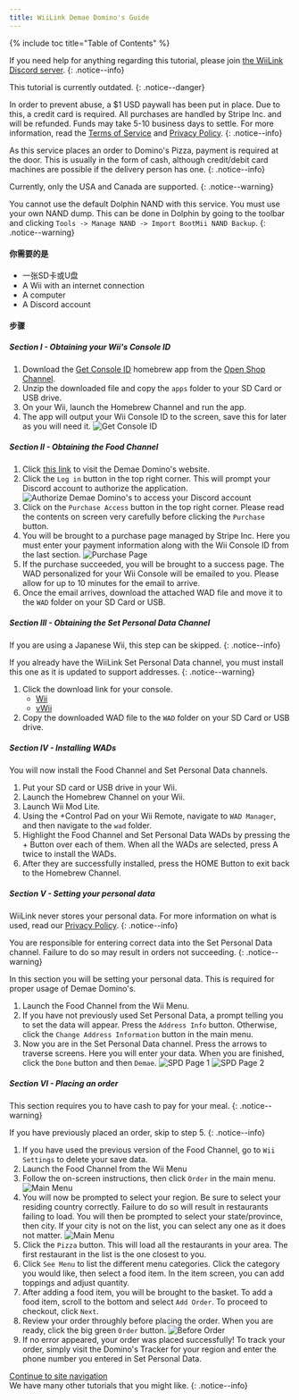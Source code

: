 ```yaml
---
title: WiiLink Demae Domino's Guide
---
```


{% include toc title="Table of Contents" %}

If you need help for anything regarding this tutorial, please join [the WiiLink Discord server](https://discord.gg/wiilink).
{: .notice--info}

This tutorial is currently outdated.
{: .notice--danger}

In order to prevent abuse, a $1 USD paywall has been put in place. Due to this, a credit card is required. All purchases are handled by Stripe Inc. and will be refunded. Funds may take 5-10 business days to settle. For more information, read the [Terms of Service](https://demae.wiilink24.com/tos) and [Privacy Policy](https://demae.wiilink24.com/privacypolicy).
{: .notice--info}

As this service places an order to Domino's Pizza, payment is required at the door. This is usually in the form of cash, although credit/debit card machines are possible if the delivery person has one.
{: .notice--info}

Currently, only the USA and Canada are supported.
{: .notice--warning}

You cannot use the default Dolphin NAND with this service. You must use your own NAND dump. This can be done in Dolphin by going to the toolbar and clicking `Tools -> Manage NAND -> Import BootMii NAND Backup`.
{: .notice--warning}

#### 你需要的是

* 一张SD卡或U盘
* A Wii with an internet connection
* A computer
* A Discord account

#### 步骤

##### Section I - Obtaining your Wii's Console ID

1. Download the [Get Console ID](https://oscwii.org/library/app/GetConsoleID) homebrew app from the [Open Shop Channel](https://oscwii.org).
2. Unzip the downloaded file and copy the `apps` folder to your SD Card or USB drive.
3. On your Wii, launch the Homebrew Channel and run the app.
4. The app will output your Wii Console ID to the screen, save this for later as you will need it. ![Get Console ID](/images/Demae-Dominos/get-console-id.png)

##### Section II - Obtaining the Food Channel

1. Click [this link](https://demae.wiilink24.com) to visit the Demae Domino's website.
2. Click the `Log in` button in the top right corner. This will prompt your Discord account to authorize the application. ![Authorize Demae Domino's to access your Discord account](/images/Demae-Dominos/discord-oauth.png)
3. Click on the `Purchase Access` button in the top right corner. Please read the contents on screen very carefully before clicking the `Purchase` button.
4. You will be brought to a purchase page managed by Stripe Inc. Here you must enter your payment information along with the Wii Console ID from the last section. ![Purchase Page](/images/Demae-Dominos/purchase-page.png)
5. If the purchase succeeded, you will be brought to a success page. The WAD personalized for your Wii Console will be emailed to you. Please allow for up to 10 minutes for the email to arrive.
6. Once the email arrives, download the attached WAD file and move it to the `WAD` folder on your SD Card or USB.

##### Section III - Obtaining the Set Personal Data Channel

If you are using a Japanese Wii, this step can be skipped.
{: .notice--info}

If you already have the WiiLink Set Personal Data channel, you must install this one as it is updated to support addresses.
{: .notice--warning}

1. Click the download link for your console.
   * [Wii](https://spd.wiilink24.com/spd/SPD_Wii.wad)
   * [vWii](https://spd.wiilink24.com/spd/SPD_vWii.wad)
2. Copy the downloaded WAD file to the `WAD` folder on your SD Card or USB drive.

##### Section IV - Installing WADs

You will now install the Food Channel and Set Personal Data channels.

1. Put your SD card or USB drive in your Wii.
2. Launch the Homebrew Channel on your Wii.
3. Launch Wii Mod Lite.
4. Using the +Control Pad on your Wii Remote, navigate to `WAD Manager`, and then navigate to the `wad` folder.
5. Highlight the Food Channel and Set Personal Data WADs by pressing the + Button over each of them. When all the WADs are selected, press A twice to install the WADs.
6. After they are successfully installed, press the HOME Button to exit back to the Homebrew Channel.

##### Section V - Setting your personal data

WiiLink never stores your personal data. For more information on what is used, read our [Privacy Policy](https://demae.wiilink24.com/privacypolicy).
{: .notice--info}

You are responsible for entering correct data into the Set Personal Data channel. Failure to do so may result in orders not succeeding.
{: .notice--warning}

In this section you will be setting your personal data. This is required for proper usage of Demae Domino's.

1. Launch the Food Channel from the Wii Menu.
2. If you have not previously used Set Personal Data, a prompt telling you to set the data will appear. Press the `Address Info` button. Otherwise, click the `Change Address Information` button in the main menu.
3. Now you are in the Set Personal Data channel. Press the arrows to traverse screens. Here you will enter your data. When you are finished, click the `Done` button and then `Demae`. ![SPD Page 1](/images/Demae-Dominos/spd-1.png) ![SPD Page 2](/images/Demae-Dominos/spd-2.png)

##### Section VI - Placing an order

This section requires you to have cash to pay for your meal.
{: .notice--warning}

If you have previously placed an order, skip to step 5.
{: .notice--info}

1. If you have used the previous version of the Food Channel, go to `Wii Settings` to delete your save data.
2. Launch the Food Channel from the Wii Menu
3. Follow the on-screen instructions, then click `Order` in the main menu. ![Main Menu](/images/Demae-Dominos/main-menu.png)
4. You will now be prompted to select your region. Be sure to select your residing country correctly. Failure to do so will result in restaurants failing to load. You will then be prompted to select your state/province, then city. If your city is not on the list, you can select any one as it does not matter. ![Main Menu](/images/Demae-Dominos/country-setup.png)
5. Click the `Pizza` button. This will load all the restaurants in your area. The first restaurant in the list is the one closest to you.
6. Click `See Menu` to list the different menu categories. Click the category you would like, then select a food item. In the item screen, you can add toppings and adjust quantity.
7. After adding a food item, you will be brought to the basket. To add a food item, scroll to the bottom and select `Add Order`. To proceed to checkout, click `Next`.
8. Review your order throughly before placing the order. When you are ready, click the big green `Order` button. ![Before Order](/images/Demae-Dominos/order.png)
9. If no error appeared, your order was placed successfully! To track your order, simply visit the Domino's Tracker for your region and enter the phone number you entered in Set Personal Data.

[Continue to site navigation](site-navigation)<br> We have many other tutorials that you might like.
{: .notice--info}
